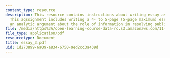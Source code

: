 ```yaml
---
content_type: resource
description: This resource contains instructions about writing essay assignment 3.
  This aqssignment includes writing a 4- to 5-page (5-page maximum) essay that makes
  an analytic argument about the role of information in resolving public policy disputes.
file: /media/https%3A/open-learning-course-data-rc.s3.amazonaws.com/11-007-resolving-public-disputes-spring-2005/1d2738996a09a83467509ed2cc3a439d_essay_3.pdf
file_type: application/pdf
resourcetype: Document
title: essay_3.pdf
uid: 1d273899-6a09-a834-6750-9ed2cc3a439d
---
```

